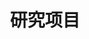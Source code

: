 ---
title: 研究项目
type: landing
translationKey: project
sections:
  - block: portfolio
    content:
      title: 研究项目
      subtitle: 我们的主要研究方向和项目
      text: ''
      filters:
        folders:
          - zh/project
      default_button_index: 0
      buttons:
        - name: 全部
          tag: '*'
        - name: 预测控制
          tag: Predictive Control
        - name: 自主机器人
          tag: Autonomous Robot
        - name: 智能交通
          tag: Intelligent Transport
    design:
      columns: '1'
      view: showcase
      flip_alt_rows: false
---